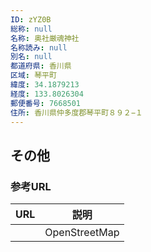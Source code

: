 ```yaml
---
ID: zYZ0B
総称: null
名称: 奥社厳魂神社
名称読み: null
別名: null
都道府県: 香川県
区域: 琴平町
緯度: 34.1879213
経度: 133.8026304
郵便番号: 7668501
住所: 香川県仲多度郡琴平町８９２−１
---
```


## その他

### 参考URL

| URL | 説明          |
| --- | ------------- |
|     | OpenStreetMap |
